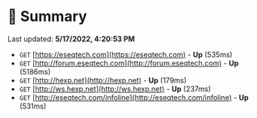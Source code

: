 # 📖 Summary
Last updated: **5/17/2022, 4:20:53 PM**

- `GET` [https://eseqtech.com](https://eseqtech.com) - **Up** (535ms)
- `GET` [http://forum.eseqtech.com](http://forum.eseqtech.com) - **Up** (5186ms)
- `GET` [http://hexp.net](http://hexp.net) - **Up** (179ms)
- `GET` [http://ws.hexp.net](http://ws.hexp.net) - **Up** (237ms)
- `GET` [http://eseqtech.com/infoline](http://eseqtech.com/infoline) - **Up** (531ms)
